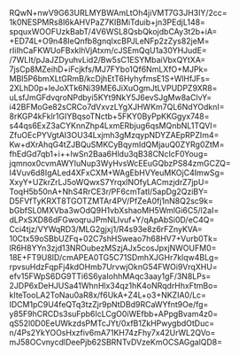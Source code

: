 RQwN+nwV9G63URLMYBWAmLtOh4jiVMT7G3JH3IY/2cc=
1k0NESPMRs8I6kAHVPaZ7KIBMiTduib+jn3PEdjL148=
spquxWOOFUzkBabT/4V6WSL8QsbQkojdbCAy3t2b+iA=
+ED74L+O9n48IeQnfb8gnqlxcBPJLeNFp2zZys82jeM=
rIiIhCaFKWUoFBxklhVjAtxm/cJSEmQqU1a30YHJudE=
/7WLIt/pJaJZDyuhvLid2/Bw5sC1ESYMbaiVbxQYtXA=
7jsCp8MZeihD+iFcjkfs/MJ7FYbo1Qf6NmLXfO+MJPk=
MBI5P6bmXLtGRmB/kcDjhEtT6HyhyfmsE1S+WlHfJFs=
2XLhD0p+leJoXTk6Ni39ME6JiXuOgmJtLVPUDPZ9XR8=
uLsfJmGFdvqroNPdbyi5KYt9NkY5J6evSJgMw8aClvY=
i42BFMoGe82sCRCo7dVxvzLYgXJHWKm7QL6NdYOdknI=
8rKGP4kFklr1GIYBqsoTNctb+5FKY0ByPpKKGgyx748=
s44qs6ExZ3aCYKnnZhp4LxmERbjug6qsMQnbNL1TQVI=
ZfuOEcPYVgtAI3OU34Lxjmh3gMzqypNDYZAEpRPZIm4=
Kw+dXrAhqG4tZJBQuSMKCyBqymIdQMjauQ0ZYRg0ZtM=
fhEdGd7qb1+i++IwSn2Baa6Hldu3qB38CNcIcF0Youg=
jqmnox0cvmAWYIuNup3WyHvsWcEEuGQbzPS84zmGCZQ=
I4Vuv6d8IgALed4XFxCXM+WAgEbHVYeuMKOjC4ImwSg=
XxyY+UZkrZrLJ5oWQwxS7YrqxlNOfyLACmzjdrZ7jpU=
ToqH5b50nA+NhS4RrCE3r/PF6cmTatI/5apDg2QziBY=
D5FVfTyKRXT8TGOTZMTAr4PV/PfZeA0fj1nN8Q2sc9k=
bGbfSL0MXVba3wOdQ9H1vbXshaoMH5WmlGi6C5/l2aI=
dLPxSXD86dFGwoqruJPmNLIvuf+Y/qApAbSi0D/eC4Q=
Cci4tjz/VYWqRD3/MLG2gjxj1/R4s93e8z6rFZnyKVA=
10Ctx59oSBbUZFq+02C7shHSweao7h68HV7+Vurb0Tk=
lR6H8YYn3zjd13NROubezMSzjAJx5cosJpxjNWOUFM0=
18E+FT9U8ID/cmAPEA0TG5C71SDmhXJGHr7klqw4BLg=
rpvsuHdzFqpFj4kdOHmb7UrvwjOknG54FWOi9VrqXHU=
efv15FWpS6DG9TTi6S6yaIohhMAqc3aay1gF/3N8LPs=
2JDP6xDeHJUSa41WhnHlx34qz1hK4oNRqdrHhxFtmBo=
kIteTooLA2ToNau0aR8x/f6UkA+Z4L+o3+NKZIA0/Lc=
IDCM1pC9U4feQTq3tzZjr9pNtDBd9RCaWYfnt9Oe/fg=
y85F9hCRCDs3suFpb6IcLCgO0iWEfbb+APpgBvam4z0=
qS52l0D0EeUWkzdsPMTcJYt/0xfB1ZkHPwygbdOtDuc=
n/4Ps2YkYOOsHxzfiv6mA71KH74zFhy7x42UrWL2QVo=
mJ58OCvnycdlDeePjb62SBRNTvDVzeKmOCSAGgalQD8=
